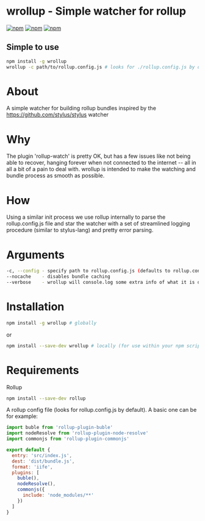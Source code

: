 # wrollup - Simple watcher for rollup


[![npm](https://img.shields.io/npm/v/wrollup.svg?maxAge=2592000)](https://www.npmjs.com/package/wrollup)
[![npm](https://img.shields.io/npm/dm/wrollup.svg?maxAge=2592000)](https://www.npmjs.com/package/wrollup)
[![npm](https://img.shields.io/npm/l/wrollup.svg?maxAge=2592000)](https://www.npmjs.com/package/wrollup)


## Simple to use
```bash
npm install -g wrollup
wrollup -c path/to/rollup.config.js # looks for ./rollup.config.js by default
```

# About
A simple watcher for building rollup bundles inspired by the https://github.com/stylus/stylus watcher

# Why
The plugin 'rollup-watch' is pretty OK, but has a few issues like not being able to recover, hanging forever when not connected to the internet -- all in all a bit of a pain to deal with. wrollup is intended to make the watching and bundle process as smooth as possible.

# How
Using a similar init process we use rollup internally to parse the rollup.config.js file and star the watcher with a set of streamlined logging procedure (similar to stylus-lang) and pretty error parsing.

# Arguments
```bash
-c, --config - specify path to rollup.config.js (defaults to rollup.config.js)
--nocache    - disables bundle caching
--verbose    - wrollup will console.log some extra info of what it is doing
```

# Installation
```bash
npm install -g wrollup # globally
```
or
```bash
npm install --save-dev wrollup # locally (for use within your npm scripts)
```

# Requirements
Rollup
```bash
npm install --save-dev rollup
```

A rollup config file (looks for rollup.config.js by default). A basic one can be for example:
```js
import buble from 'rollup-plugin-buble'
import nodeResolve from 'rollup-plugin-node-resolve'
import commonjs from 'rollup-plugin-commonjs'

export default {
  entry: 'src/index.js',
  dest: 'dist/bundle.js',
  format: 'iife',
  plugins: [
    buble(),
    nodeResolve(),
    commonjs({
      include: 'node_modules/**'
    })
  ]
}
```
